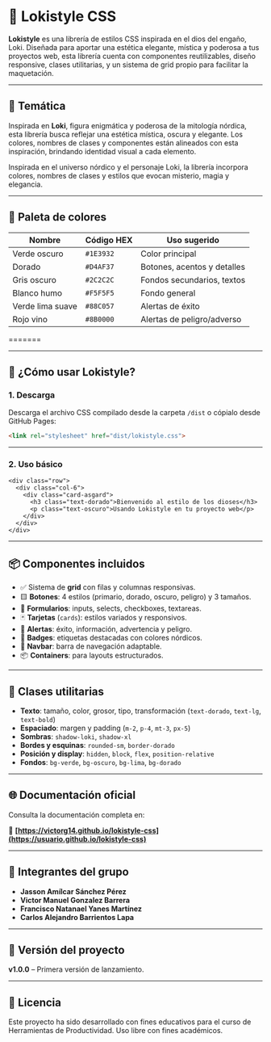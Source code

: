 
# 🔮 Lokistyle CSS

**Lokistyle** es una librería de estilos CSS inspirada en el dios del engaño, Loki. Diseñada para aportar una estética elegante, mística y poderosa a tus proyectos web, esta librería cuenta con componentes reutilizables, diseño responsive, clases utilitarias, y un sistema de grid propio para facilitar la maquetación.


---

## 🧠 Temática


Inspirada en **Loki**, figura enigmática y poderosa de la mitología nórdica, esta librería busca reflejar una estética mística, oscura y elegante. Los colores, nombres de clases y componentes están alineados con esta inspiración, brindando identidad visual a cada elemento.

Inspirada en el universo nórdico y el personaje Loki, la librería incorpora colores, nombres de clases y estilos que evocan misterio, magia y elegancia.


---

## 🎨 Paleta de colores


| Nombre             | Código HEX | Uso sugerido                |
|-------------------|------------|-----------------------------|
| Verde oscuro       | `#1E3932`  | Color principal             |
| Dorado             | `#D4AF37`  | Botones, acentos y detalles|
| Gris oscuro        | `#2C2C2C`  | Fondos secundarios, textos  |
| Blanco humo        | `#F5F5F5`  | Fondo general               |
| Verde lima suave   | `#88C057`  | Alertas de éxito            |
| Rojo vino          | `#8B0000`  | Alertas de peligro/adverso |
=======

---

## 🚀 ¿Cómo usar Lokistyle?

### 1. Descarga

Descarga el archivo CSS compilado desde la carpeta `/dist` o cópialo desde GitHub Pages:

```html
<link rel="stylesheet" href="dist/lokistyle.css">
```
---
### 2. Uso básico

```
<div class="row">
  <div class="col-6">
    <div class="card-asgard">
      <h3 class="text-dorado">Bienvenido al estilo de los dioses</h3>
      <p class="text-oscuro">Usando Lokistyle en tu proyecto web</p>
    </div>
  </div>
</div>

```

---

## 📦 Componentes incluidos

- ✅ Sistema de **grid** con filas y columnas responsivas.
- 🟨 **Botones**: 4 estilos (primario, dorado, oscuro, peligro) y 3 tamaños.
- 📝 **Formularios**: inputs, selects, checkboxes, textareas.
- 🃏 **Tarjetas** (`cards`): estilos variados y responsivos.
- 🚨 **Alertas**: éxito, información, advertencia y peligro.
- 🔖 **Badges**: etiquetas destacadas con colores nórdicos.
- 🧭 **Navbar**: barra de navegación adaptable.
- 📦 **Containers**: para layouts estructurados.

---

## 🧰 Clases utilitarias

- **Texto**: tamaño, color, grosor, tipo, transformación (`text-dorado`, `text-lg`, `text-bold`)
- **Espaciado**: margen y padding (`m-2`, `p-4`, `mt-3`, `px-5`)
- **Sombras**: `shadow-loki`, `shadow-xl`
- **Bordes y esquinas**: `rounded-sm`, `border-dorado`
- **Posición y display**: `hidden`, `block`, `flex`, `position-relative`
- **Fondos**: `bg-verde`, `bg-oscuro`, `bg-lima`, `bg-dorado`

---

## 🌐 Documentación oficial

Consulta la documentación completa en:

🔗 **[https://victorg14.github.io/lokistyle-css](https://usuario.github.io/lokistyle-css)**  


---

## 👥 Integrantes del grupo

- **Jasson Amílcar Sánchez Pérez**
- **Victor Manuel Gonzalez Barrera**
- **Francisco Natanael Yanes Martínez**
- **Carlos Alejandro Barrientos Lapa**

---

## 📌 Versión del proyecto

**v1.0.0** – Primera versión de lanzamiento.

---

## 💬 Licencia

Este proyecto ha sido desarrollado con fines educativos para el curso de Herramientas de Productividad. Uso libre con fines académicos.
